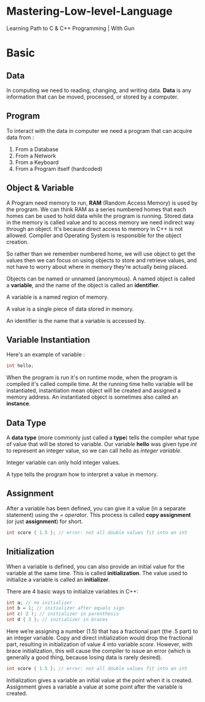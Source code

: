 # Mastering-Low-level-Language
Learning Path to C &amp; C++ Programming | With Gun









# Basic



## Data

In computing we need to reading, changing, and writing data. **Data** is any information that can be moved, processed, or stored by a computer. 



## Program

To interact with the data in computer we need a program that can acquire data from :

1. From a Database
2. From a Network
3. From a Keyboard
4. From a Program itself (hardcoded)



## Object & Variable

A Program need memory to run, **RAM** (Random Access Memory) is used by the program. We can think RAM as a series numbered homes that each homes can be used to hold data while the program is running. Stored data in the memory is called value and to access memory we need indirect way through an object. It's because direct access to memory in C++ is not allowed. Compiler and Operating System is responsible for the object creation.

So rather than we remember numbered home, we will use object to get the values then we can focus on using objects to store and retrieve values, and not have to worry about where in memory they’re actually being placed.

Objects can be named or unnamed (anonymous). A named object is called a **variable**, and the name of the object is called an **identifier**. 

A variable is a named region of memory.

A value is a single piece of data stored in memory.

An identifier is the name that a variable is accessed by.



## Variable Instantiation

Here's an example of variable :

```C++
int hello;
```

When the program is run it's on runtime mode, when the program is compiled it's called compile time. At the running time hello variable will be instantiated, instantiation mean object will be created and assigned a memory address. An instantiated object is sometimes also called an **instance**.



## Data Type

 A **data type** (more commonly just called a **type**) tells the compiler what type of value that will be stored to variable. Our variable **hello** was given type *int* to represent an integer value, so we can call hello as *integer variable*. 

Integer variable can only hold integer values.

A type tells the program how to interpret a value in memory.



## Assignment

After a variable has been defined, you can give it a value (in a separate statement) using the *= operator*. This process is called **copy assignment** (or just **assignment**) for short.

```c++
int score { 1.5 }; // error: not all double values fit into an int
```



## Initialization

When a variable is defined, you can also provide an initial value for the variable at the same time. This is called **initialization**. The value used to initialize a variable is called an **initializer**. 

There are 4 basic ways to initialize variables in C++:

```c++
int a; // no initializer
int b = 1; // initializer after equals sign
int c( 2 ); // initializer in parenthesis
int d { 3 }; // initializer in braces
```

Here we’re assigning a number (1.5) that has a fractional part (the .5 part) to an integer variable. Copy and direct initialization would drop the fractional part, resulting in initialization of value 4 into variable *score*. However, with brace initialization, this will cause the compiler to issue an error (which is generally a good thing, because losing data is rarely desired). 

```c++
int score { 1.5 }; // error: not all double values fit into an int
```

Initialization gives a variable an initial value at the point when it is created. Assignment gives a variable a value at some point after the variable is created.
